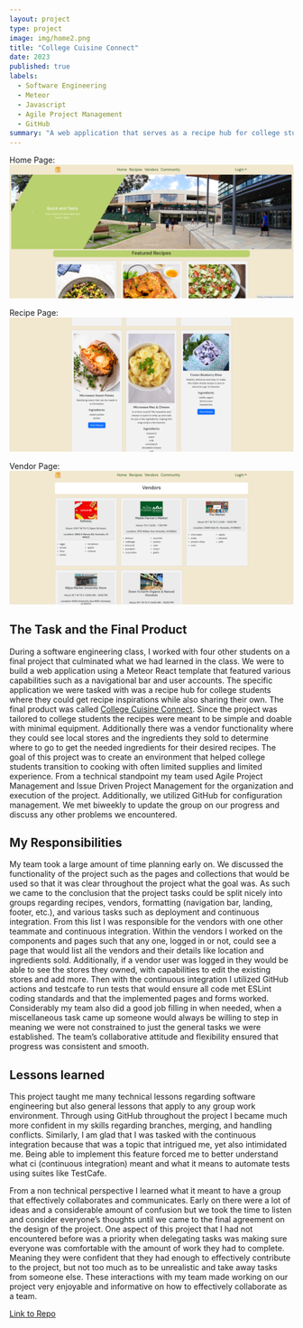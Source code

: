 ```yaml
---
layout: project
type: project
image: img/home2.png
title: "College Cuisine Connect"
date: 2023
published: true
labels:
  - Software Engineering
  - Meteor
  - Javascript
  - Agile Project Management
  - GitHub
summary: "A web application that serves as a recipe hub for college students. "
---
```


Home Page:
<img class="img-fluid" src="../img/home.png">

Recipe Page:
<img class="img-fluid" src="../img/recipe.png">

Vendor Page:
<img class="img-fluid" src="../img/vendor.png">


## The Task and the Final Product
During a software engineering class, I worked with four other students on a final project that culminated what we had learned in the class. We were to build a web application using a Meteor React template that featured various capabilities such as a navigational bar and user accounts. The specific application we were tasked with was a recipe hub for college students where they could get recipe inspirations while also sharing their own. The final product was called <a href="https://collegecuisineconnect.site/home"><i class="large github icon "></i>College Cuisine Connect</a>. Since the project was tailored to college students the recipes were meant to be simple and doable with minimal equipment. Additionally there was a vendor functionality where they could see local stores and the ingredients they sold to determine where to go to get the needed ingredients for their desired recipes. The goal of this project was to create an environment that helped college students transition to cooking with often limited supplies and limited experience. 
From a technical standpoint my team used Agile Project Management and Issue Driven Project Management for the organization and execution of the project. Additionally, we utilized GitHub for configuration management. We met biweekly to update the group on our progress and discuss any other problems we encountered. 

## My Responsibilities
My team took a large amount of time planning early on. We discussed the functionality of the project such as the pages and collections that would be used so that it was clear throughout the project what the goal was. As such we came to the conclusion that the project tasks could be split nicely into groups regarding recipes, vendors, formatting (navigation bar, landing, footer, etc.), and various tasks such as deployment and continuous integration. 
From this list I was responsible for the vendors with one other teammate and continuous integration. Within the vendors I worked on the components and pages such that any one, logged in or not, could see a page that would list all the vendors and their details like location and ingredients sold. Additionally, if a vendor user was logged in they would be able to see the stores they owned, with capabilities to edit the existing stores and add more. Then with the continuous integration I utilized GitHub actions and testcafe to run tests that would ensure all code met ESLint coding standards and that the implemented pages and forms worked. Considerably my team also did a good job filling in when needed, when a miscellaneous task came up someone would always be willing to step in meaning we were not constrained to just the general tasks we were established. The team’s collaborative attitude and flexibility ensured that progress was consistent and smooth.

## Lessons learned
This project taught me many technical lessons regarding software engineering but also general lessons that apply to any group work environment. Through using GitHub throughout the project I became much more confident in my skills regarding branches, merging, and handling conflicts. Similarly, I am glad that I was tasked with the continuous integration because that was a topic that intrigued me, yet also intimidated me. Being able to implement this feature forced me to better understand what ci (continuous integration) meant and what it means to automate tests using suites like TestCafe. 

From a non technical perspective I learned what it meant to have a group that effectively collaborates and communicates. Early on there were a lot of ideas and a considerable amount of confusion but we took the time to listen and consider everyone’s thoughts until we came to the final agreement on the design of the project. One aspect of this project that I had not encountered before was a priority when delegating tasks was making sure everyone was comfortable with the amount of work they had to complete. Meaning they were confident that they had enough to effectively contribute to the project, but not too much as to be unrealistic and take away tasks from someone else. These interactions with my team made working on our project very enjoyable and informative on how to effectively collaborate as a team. 

<a href="https://github.com/es6-enthusiasts/ToasterOvenLovin"><i class="large github icon "></i>Link to Repo</a>
